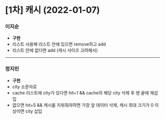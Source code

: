 # [1차] 캐시 (2022-01-07)
### 이지순
* **구현**
* 리스트 사용해 리스트 안에 있으면 remove하고 add
* 리스트 안에 없다면 add (캐시 사이즈 고려해서)
---
### 정지민
* **구현**
* city 소문자로
* cache 리스트에 city가 있다면 hit+1 && cache의 해당 city 삭제 후 맨 끝에 재삽입
* 없으면 hit+5 && 캐시를 지워줘야하면 가장 앞 데이터 삭제, 캐시 최대 크기가 0 이상이면 city 삽입
